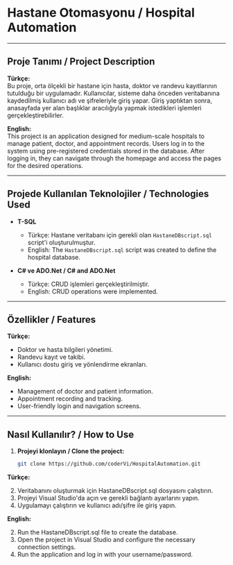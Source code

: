 # Hastane Otomasyonu / Hospital Automation

---

## Proje Tanımı / Project Description

**Türkçe:**  
Bu proje, orta ölçekli bir hastane için hasta, doktor ve randevu kayıtlarının tutulduğu bir uygulamadır. Kullanıcılar, sisteme daha önceden veritabanına kaydedilmiş kullanıcı adı ve şifreleriyle giriş yapar. Giriş yaptıktan sonra, anasayfada yer alan başlıklar aracılığıyla yapmak istedikleri işlemleri gerçekleştirebilirler.

**English:**  
This project is an application designed for medium-scale hospitals to manage patient, doctor, and appointment records. Users log in to the system using pre-registered credentials stored in the database. After logging in, they can navigate through the homepage and access the pages for the desired operations.

---

## Projede Kullanılan Teknolojiler / Technologies Used

- **T-SQL**  
  - Türkçe: Hastane veritabanı için gerekli olan `HastaneDBscript.sql` script'i oluşturulmuştur.  
  - English: The `HastaneDBscript.sql` script was created to define the hospital database.
  
- **C# ve ADO.Net / C# and ADO.Net**  
  - Türkçe: CRUD işlemleri gerçekleştirilmiştir.  
  - English: CRUD operations were implemented.

---

## Özellikler / Features


**Türkçe:**  

- Doktor ve hasta bilgileri yönetimi.  
- Randevu kayıt ve takibi.  
- Kullanıcı dostu giriş ve yönlendirme ekranları.  


**English:**  

- Management of doctor and patient information.  
- Appointment recording and tracking.  
- User-friendly login and navigation screens.

---

## Nasıl Kullanılır? / How to Use

1. **Projeyi klonlayın / Clone the project:**  
   ```bash
   git clone https://github.com/coderVi/HospitalAutomation.git

**Türkçe:**

2. Veritabanını oluşturmak için HastaneDBscript.sql dosyasını çalıştırın.
3. Projeyi Visual Studio'da açın ve gerekli bağlantı ayarlarını yapın.
4. Uygulamayı çalıştırın ve kullanıcı adı/şifre ile giriş yapın.

**English:**

2. Run the HastaneDBscript.sql file to create the database.
3. Open the project in Visual Studio and configure the necessary connection settings.
4. Run the application and log in with your username/password.

